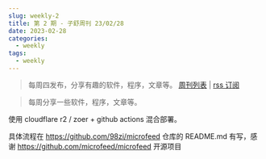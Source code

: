 ```yaml
---
slug: weekly-2
title: 第 2 期 - 子舒周刊 23/02/28
date: 2023-02-28
categories:
  - weekly
tags:
  - weekly
---
```


> 每周四发布，分享有趣的软件，程序，文章等。 [周刊列表](/categories/weekly/) | [rss 订阅](/subscribe/)

> 每周分享一些软件，程序，文章等。

使用 cloudflare r2 / zoer + github actions 混合部署。

具体流程在 https://github.com/98zi/microfeed 仓库的 README.md 有写，感谢 https://github.com/microfeed/microfeed 开源项目